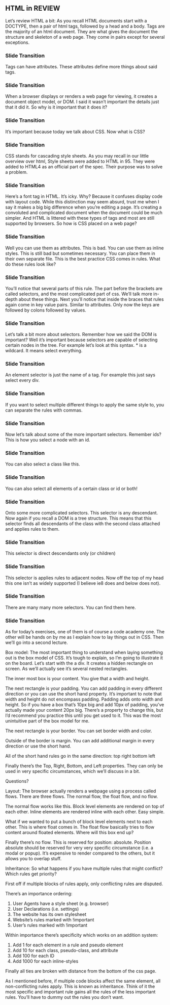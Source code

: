 ## HTML in REVIEW
Let’s review HTML a bit:
As you recall HTML documents start with a DOCTYPE, then a pair of html tags, followed by a head and a body.
Tags are the majority of an html document. They are what gives the document the structure and skeleton of a web page. They come in pairs except for several exceptions.
### Slide Transition
Tags can have attributes. These attributes define more things about said tags.
### Slide Transition
When a browser displays or renders a web page for viewing, it creates a document object model, or DOM. I said it wasn’t important the details just that it did it. So why is it important that it does it?
### Slide Transition
It’s important because today we talk about CSS. Now what is CSS?
### Slide Transition
CSS stands for cascading style sheets. As you may recall in our little overview over html, Style sheets were added to HTML in 95. They were added to HTML4 as an official part of the spec. Their purpose was to solve a problem.
### Slide Transition
Here’s a font tag  in HTML. It’s icky. Why? Because it confuses display code with layout code. While this distinction may seem absurd, trust me when I say it makes a big big difference when you’re editing a page. It’s creating a convoluted and complicated document when the document could be much simpler. And HTML is littered with these types of tags and most are still supported by browsers. So how is CSS placed on a web page?
### Slide Transition
Well you can use them as attributes. This is bad. 
You can use them as inline styles. This is still bad but sometimes necessary.
You can place them in their own separate file. This is the best practice
CSS comes in rules. What do these rules look like?
### Slide Transition
You’ll notice that several parts of this rule. The part before the brackets are called selectors, and the most complicated part of css. We’ll talk more in-depth about these things. Next you’ll notice that inside the braces that rules again come in key value pairs. Similar to attributes. Only now the keys are followed by colons followed by values.
### Slide Transition
Let’s talk a bit more about selectors. Remember how we said the DOM is important? Well it’s important because selectors are capable of selecting certain nodes in the tree. For example let’s look at this syntax. * is a wildcard. It means select everything.
### Slide Transition
An element selector is just the name of a tag. For example this just says select every div.
### Slide Transition
If you want to select multiple different things to apply the same style to, you can separate the rules with commas.
### Slide Transition
Now let’s talk about some of the more important selectors. Remember ids? This is how you select a node with an id.
### Slide Transition
You can also select a class like this.
### Slide Transition
You can also select all elements of a certain class or id or both!
### Slide Transition
Onto some more complicated selectors. This selector is any descendant. Now again if you recall a DOM is a tree structure. This means that this selector finds all descendants of the class with the second class attached and applies rules to them.
### Slide Transition
This selector is direct descendants only (or children)
### Slide Transition
This selector is applies rules to adjacent nodes. Now off the top of my head this one isn’t as widely supported (I believe ie8 does and below does not).
### Slide Transition
There are many many more selectors. You can find them here.
### Slide Transition
As for today’s exercises, one of them is of course a code academy one. The other will be hands on by me as I explain how to lay things out in CSS. Then we’ll go into a second lecture.

Box model:
The most important thing to understand when laying something out is the box model of CSS. It’s tough to explain, so I’m going to illustrate it on the board. Let’s start with the a div. It creates a hidden rectangle on screen. As we’ll actually see it’s several nested rectangles.

The inner most box is your content. You give that a width and height.

The next rectangle is your padding. You can add padding in every different direction or you can use the short hand property. It’s important to note that width and height do not encompass padding. Padding adds onto width and height. So if you have a box that’s 10px big and add 10px of padding, you’ve actually made your content 20px big. There’s a property to change this, but I’d recommend you practice this until you get used to it. This was the most unintuitive part of the box model for me.

The next rectangle is your border. You can set border width and color.

Outside of the border is margin. You can add additional margin in every direction or use the short hand.

All of the short hand rules go in the same direction: top right bottom left

Finally there’s the Top, Right, Bottom, and Left properties. They can only be used in very specific circumstances, which we’ll discuss in a bit.

Questions?

Layout:
The browser actually renders a webpage using a process called flows. There are three flows. The normal flow, the float flow, and no flow.

The normal flow works like this. Block level elements are rendered on top of each other. Inline elements are rendered inline with each other. Easy simple.

What if we wanted to put a bunch of block level elements next to each other. This is where float comes in. The float flow basically tries to flow content around floated elements. <illustrate on board> Where will this box end up?

Finally there’s no flow. This is reserved for position: absolute. Position absolute should be reserved for very very specific circumstance (i.e. a modal or popup). It’s expensive to render compared to the others, but it allows you to overlap stuff.

Inheritance:
So what happens if you have multiple rules that might conflict? Which rules get priority?

First off if multiple blocks of rules apply, only conflicting rules are disputed.

There’s an importance ordering:
1. User Agents have a style sheet (e.g. browser)
2. User Declarations (i.e. settings)
3. The website has its own stylesheet
4. Website’s rules marked with !important
5. User’s rules marked with !important

Within importance there’s specificity which works on an addition system:
1. Add 1 for each element in a rule and pseudo element
2. Add 10 for each class, pseudo-class, and attribute
3. Add 100 for each ID
4. Add 1000 for each inline-styles

Finally all ties are broken with distance from the bottom of the css page.

As I mentioned before, if multiple code blocks affect the same element, all non-conflicting rules apply. This is known as inheritance. Think of it the most specific and important rule gains all the rules of the less important rules. You’ll have to dummy out the rules you don’t want.
